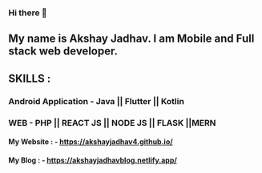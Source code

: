 ### Hi there 👋

## My name is Akshay Jadhav. I am Mobile and Full stack web developer. 
## SKILLS : 
### Android Application - Java || Flutter || Kotlin
### WEB - PHP || REACT JS || NODE JS || FLASK ||MERN

#### My Website : - https://akshayjadhav4.github.io/
#### My Blog : - https://akshayjadhavblog.netlify.app/
<!--
**akshayjadhav4/akshayjadhav4** is a ✨ _special_ ✨ repository because its `README.md` (this file) appears on your GitHub profile.

Here are some ideas to get you started:

- 🔭 I’m currently working on ...
- 🌱 I’m currently learning ...
- 👯 I’m looking to collaborate on ...
- 🤔 I’m looking for help with ...
- 💬 Ask me about ...
- 📫 How to reach me: ...
- 😄 Pronouns: ...
- ⚡ Fun fact: ...
-->
